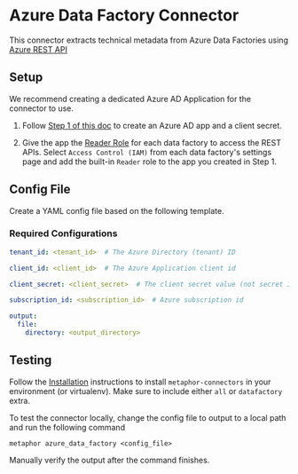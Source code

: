 # Azure Data Factory Connector

This connector extracts technical metadata from Azure Data Factories using [Azure REST API](https://learn.microsoft.com/en-us/rest/api/datafactory/v2)

## Setup

We recommend creating a dedicated Azure AD Application for the connector to use.

1. Follow [Step 1 of this doc](https://docs.microsoft.com/en-us/power-bi/developer/embedded/embed-service-principal#step-1---create-an-azure-ad-app) to create an Azure AD app and a client secret.

2. Give the app the [Reader Role](https://learn.microsoft.com/en-us/azure/role-based-access-control/built-in-roles#reader) for each data factory to access the REST APIs. Select `Access Control (IAM)` from each data factory's settings page and add the built-in `Reader` role to the app you created in Step 1.

## Config File

Create a YAML config file based on the following template.

### Required Configurations

```yaml
tenant_id: <tenant_id>  # The Azure Directory (tenant) ID

client_id: <client_id>  # The Azure Application client id

client_secret: <client_secret>  # The client secret value (not secret ID)

subscription_id: <subscription_id>  # Azure subscription id

output:
  file:
    directory: <output_directory>
```


## Testing

Follow the [Installation](../../README.md) instructions to install `metaphor-connectors` in your environment (or virtualenv). Make sure to include either `all` or `datafactory` extra.

To test the connector locally, change the config file to output to a local path and run the following command

```shell
metaphor azure_data_factory <config_file>
```

Manually verify the output after the command finishes.
